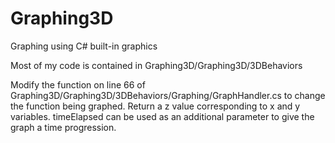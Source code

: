 # Graphing3D
Graphing using C# built-in graphics

Most of my code is contained in Graphing3D/Graphing3D/3DBehaviors

Modify the function on line 66 of Graphing3D/Graphing3D/3DBehaviors/Graphing/GraphHandler.cs to change the function being graphed. Return a z value corresponding to x and y variables. timeElapsed can be used as an additional parameter to give the graph a time progression.
